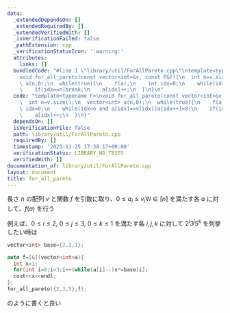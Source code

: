 ```yaml
---
data:
  _extendedDependsOn: []
  _extendedRequiredBy: []
  _extendedVerifiedWith: []
  _isVerificationFailed: false
  _pathExtension: cpp
  _verificationStatusIcon: ':warning:'
  attributes:
    links: []
  bundledCode: "#line 1 \"library/util/ForAllPareto.cpp\"\ntemplate<typename F>\n\
    void for_all_pareto(const vector<int>&v, const F&f){\n  int n=v.size();\n  vector<int>\
    \ a(n,0);\n  while(true){\n    f(a);\n    int idx=0;\n    while(idx<n and a[idx]==v[idx])a[idx++]=0;\n\
    \    if(idx==n)break;\n    a[idx]++;\n  }\n}\n"
  code: "template<typename F>\nvoid for_all_pareto(const vector<int>&v, const F&f){\n\
    \  int n=v.size();\n  vector<int> a(n,0);\n  while(true){\n    f(a);\n    int\
    \ idx=0;\n    while(idx<n and a[idx]==v[idx])a[idx++]=0;\n    if(idx==n)break;\n\
    \    a[idx]++;\n  }\n}"
  dependsOn: []
  isVerificationFile: false
  path: library/util/ForAllPareto.cpp
  requiredBy: []
  timestamp: '2023-11-25 17:38:17+09:00'
  verificationStatus: LIBRARY_NO_TESTS
  verifiedWith: []
documentation_of: library/util/ForAllPareto.cpp
layout: document
title: for_all_pareto
---
```


長さ $n$ の配列 $v$ と関数 $f$ を引数に取り、$0\leq a_i\leq v_i　\forall i\in[n]$ を満たす各 $a$ に対して、$f(a)$ を行う

例えば、$0\leq i\leq 2$, $0\leq j \leq 3$, $0\leq k\leq 1$ を満たす各 $i,j,k$ に対して $2^i 3^j 5^k$ を列挙したい時は

```cpp
vector<int> base={2,3,1};

auto f=[&](vector<int>a){
  int x=1;
  for(int i=0;i<3;i++)while(a[i]--)x*=base[i];
  cout<<x<<endl;
};
for_all_pareto({2,3,5},f);
```

のように書くと良い